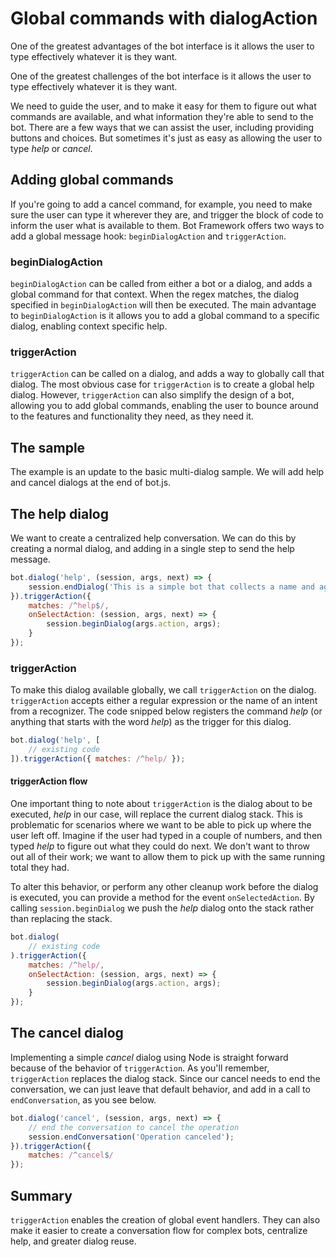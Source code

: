 # Global commands with dialogAction

One of the greatest advantages of the bot interface is it allows the user to type effectively whatever it is they want.

One of the greatest challenges of the bot interface is it allows the user to type effectively whatever it is they want.

We need to guide the user, and to make it easy for them to figure out what commands are available, and what information they're able to send to the bot. There are a few ways that we can assist the user, including providing buttons and choices. But sometimes it's just as easy as allowing the user to type *help* or *cancel*.

## Adding global commands

If you're going to add a cancel command, for example, you need to make sure the user can type it wherever they are, and trigger the block of code to inform the user what is available to them. Bot Framework offers two ways to add a global message hook: `beginDialogAction` and `triggerAction`.

### beginDialogAction

`beginDialogAction` can be called from either a bot or a dialog, and adds a global command for that context. When the regex matches, the dialog specified in `beginDialogAction` will then be executed. The main advantage to `beginDialogAction` is it allows you to add a global command to a specific dialog, enabling context specific help.

### triggerAction

`triggerAction` can be called on a dialog, and adds a way to globally call that dialog. The most obvious case for `triggerAction` is to create a global help dialog. However, `triggerAction` can also simplify the design of a bot, allowing you to add global commands, enabling the user to bounce around to the features and functionality they need, as they need it.

## The sample

The example is an update to the basic multi-dialog sample. We will add help and cancel dialogs at the end of bot.js.

## The help dialog

We want to create a centralized help conversation. We can do this by creating a normal dialog, and adding in a single step to send the help message.

``` javascript
bot.dialog('help', (session, args, next) => {
    session.endDialog('This is a simple bot that collects a name and age.');
}).triggerAction({
    matches: /^help$/,
    onSelectAction: (session, args, next) => {
        session.beginDialog(args.action, args);
    }
});
```

### triggerAction

To make this dialog available globally, we call `triggerAction` on the dialog. `triggerAction` accepts either a regular expression or the name of an intent from a recognizer. The code snipped below registers the command *help* (or anything that starts with the word *help*) as the trigger for this dialog.

``` javascript
bot.dialog('help', [
    // existing code
]).triggerAction({ matches: /^help/ });
```

#### triggerAction flow

One important thing to note about `triggerAction` is the dialog about to be executed, *help* in our case, will replace the current dialog stack. This is problematic for scenarios where we want to be able to pick up where the user left off. Imagine if the user had typed in a couple of numbers, and then typed *help* to figure out what they could do next. We don't want to throw out all of their work; we want to allow them to pick up with the same running total they had.

To alter this behavior, or perform any other cleanup work before the dialog is executed, you can provide a method for the event `onSelectedAction`. By calling `session.beginDialog` we push the *help* dialog onto the stack rather than replacing the stack.

``` javascript
bot.dialog(
    // existing code
).triggerAction({
    matches: /^help/,
    onSelectAction: (session, args, next) => {
        session.beginDialog(args.action, args);
    }
});
```

## The cancel dialog

Implementing a simple *cancel* dialog using Node is straight forward because of the behavior of `triggerAction`. As you'll remember, `triggerAction` replaces the dialog stack. Since our cancel needs to end the conversation, we can just leave that default behavior, and add in a call to `endConversation`, as you see below.

``` javascript
bot.dialog('cancel', (session, args, next) => {
    // end the conversation to cancel the operation
    session.endConversation('Operation canceled');
}).triggerAction({
    matches: /^cancel$/
});
```

## Summary

`triggerAction` enables the creation of global event handlers. They can also make it easier to create a conversation flow for complex bots, centralize help, and greater dialog reuse.